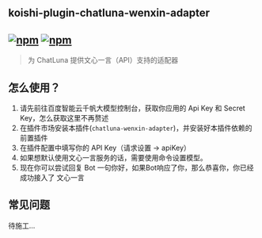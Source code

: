 ## koishi-plugin-chatluna-wenxin-adapter

## [![npm](https://img.shields.io/npm/v/koishi-plugin-chatluna-wenxin-adapter)](https://www.npmjs.com/package/koishi-plugin-chatluna-wenxin) [![npm](https://img.shields.io/npm/dm/koishi-plugin-chatluna-wenxin-adapter)](https://www.npmjs.com/package//koishi-plugin-chatluna-wenxin-adapter)

> 为 ChatLuna 提供文心一言（API）支持的适配器

## 怎么使用？

1. 请先前往百度智能云千帆大模型控制台，获取你应用的 Api Key 和 Secret Key，怎么获取这里不再赘述
2. 在插件市场安装本插件(`chatluna-wenxin-adapter`)，并安装好本插件依赖的前置插件
3. 在插件配置中填写你的 API Key（请求设置 -> apiKey）
4. 如果想默认使用文心一言服务的话，需要使用命令设置模型。
5. 现在你可以尝试回复 Bot 一句你好，如果Bot响应了你，那么恭喜你，你已经成功接入了 文心一言

## 常见问题

待施工...
